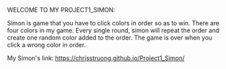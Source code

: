 WELCOME TO MY PROJECT1_SIMON:

Simon is game that you have to click colors in order so as to win. There are four colors in my game. Every single round, simon will repeat the order and create one random color added to the order. The game is over when you click a wrong color in order. 

My Simon's link: https://chrisstruong.github.io/Project1_Simon/
